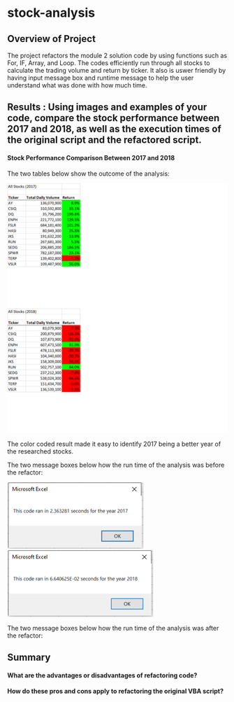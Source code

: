 # stock-analysis

## Overview of Project
The project refactors the module 2 solution code by using functions such as For, IF, Array, and Loop. The codes efficiently run through all stocks to calculate the trading volume and return by ticker. It also is uswer friendly by having input message box and runtime message to help the user understand what was done with how much time. 

## Results : Using images and examples of your code, compare the stock performance between 2017 and 2018, as well as the execution times of the original script and the refactored script.

#### Stock Performance Comparison Between 2017 and 2018

The two tables below show the outcome of the analysis: 

![](https://github.com/lu-chang-axonic/stock-analysis/blob/main/2017%20Result%20for%20Stock%20Analysis.png)
![](https://github.com/lu-chang-axonic/stock-analysis/blob/main/2018%20Result%20for%20Stock%20Analysis.png)

The color coded result made it easy to identify 2017 being a better year of the researched stocks. 

The two message boxes below how the run time of the analysis was before the refactor:

![](https://github.com/lu-chang-axonic/stock-analysis/blob/main/images/Original%20Run%20Time%202017.PNG)
![](https://github.com/lu-chang-axonic/stock-analysis/blob/main/images/Original%20Run%20Time%202018.PNG)

The two message boxes below how the run time of the analysis was after the refactor:

## Summary
#### What are the advantages or disadvantages of refactoring code?
#### How do these pros and cons apply to refactoring the original VBA script?
